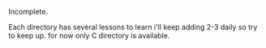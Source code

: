 Incomplete.

Each directory has several lessons to learn i'll keep adding 2-3 daily so try to keep up. for now only C directory is available.